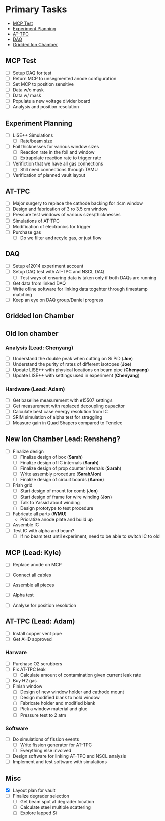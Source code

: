 # Primary Tasks
* [MCP Test](#MCP-Test)
* [Experiment Planning](#Experiment-Planning)
* [AT-TPC](#AT_TPC)
* [DAQ](#DAQ)
* [Gridded Ion Chamber](#Gridded-Ion-Chamber)

## MCP Test
- [ ] Setup DAQ for test
- [ ] Return MCP to unsegmented anode configuration
- [ ] Set MCP to position sensitive
- [ ] Data w/o mask
- [ ] Data w/ mask
- [ ] Populate a new voltage divider board
- [ ] Analysis and position resolution

## Experiment Planning
- [ ] LISE++ Simulations
  - [ ] Rate/beam size
- [ ] Foil thicknesses for various window sizes
  - [ ] Reaction rate in the foil and window
  - [ ] Extrapolate reaction rate to trigger rate
- [ ] Verifiction that we have all gas connections
  - [ ] Still need connections through TAMU
- [ ] Verification of planned vault layout

## AT-TPC
- [ ] Major surgery to replace the cathode backing for 4cm window
- [ ] Design and fabrication of 3 ro 3.5 cm window
- [ ] Pressure test windows of various sizes/thicknesses
- [ ] Simulations of AT-TPC
- [ ] Modification of electronics for trigger
- [ ] Purchase gas
  - [ ] Do we filter and recyle gas, or just flow

## DAQ
- [ ] Setup e12014 experiment account
- [ ] Setup DAQ test with AT-TPC and NSCL DAQ
  - [ ] Test ways of ensuring data is taken only if both DAQs are running
- [ ] Get data from linked DAQ
- [ ] Write ofline software for linking data togehter through timestamp matching
- [ ] Keep an eye on DAQ group/Daniel progress

## Gridded Ion Chamber

## Old Ion chamber

### Analysis (Lead: Chenyang)
- [ ] Understand the double peak when cutting on Si PiD (**Joe**)
- [ ] Understand the purity of rates of different isotopes (**Joe**)
- [ ] Update LISE++ with physical locations on beam pipe (**Chenyang**)
- [ ] Update LISE++ with settings used in experiment (**Chenyang**)

### Hardware (Lead: Adam)
- [ ] Get baseline measurement with e15507 settings
- [ ] Get measurement with replaced decoupling capacitor
- [ ] Calculate best case energy resolution from IC
- [ ] SRIM simulation of alpha test for straggling
- [ ] Measure gain in Quad Shapers compared to Tenelec

## New Ion Chamber Lead: Rensheng?
- [ ] Finalize design
  - [ ] Finalize design of box (**Sarah**)
  - [ ] Finalize design of IC internals (**Sarah**)
  - [ ] Finalize design of prop counter internals (**Sarah**)
  - [ ] Write assembly procedure (**Sarah/Jon**)
  - [ ] Finalize design of circuit boards (**Aaron**)
- [ ] Frish grid 
  - [ ] Start design of mount for comb (**Jon**)
  - [ ] Start design of frame for wire winding (**Jon**)
  - [ ] Talk to Yassid about winding
  - [ ] Design prototype to test procedure
- [ ] Fabricate all parts (**WMU**)
  - Prioratize anode plate and build up
- [ ] Assemble IC
- [ ] Test IC with alpha and beam?
  - [ ] If no beam test until experiment, need to be able to switch IC to old

## MCP (Lead: Kyle)
- [ ] Replace anode on MCP
- [ ] Connect all cables

- [ ] Assemble all pieces
- [ ] Alpha test 
- [ ] Analyse for position resolution

## AT-TPC (Lead: Adam)

- [ ] Install copper vent pipe
- [ ] Get AHD approved

### Harware
- [ ] Purchase O2 scrubbers
- [ ] Fix AT-TPC leak
  - [ ] Calculate amount of contamination given current leak rate
- [ ] Buy H2 gas
- [ ] Finish window
  - [ ] Design of new window holder and cathode mount
  - [ ] Design modified blank to hold window
  - [ ] Fabricate holder and modified blank
  - [ ] Pick a window material and glue
  - [ ] Pressure test to 2 atm

### Software
- [ ] Do simulations of fission events
  - [ ] Write fission generator for AT-TPC
  - [ ] Everything else involved
- [ ] Design software for linking AT-TPC and NSCL analysis
- [ ] Implement and test software with simulations

## Misc
- [x] Layout plan for vault
- [ ] Finalize degrader selection
  - [ ] Get beam spot at degrader location
  - [ ] Calculate steel multiple scattering
  - [ ] Explore lapped Si
